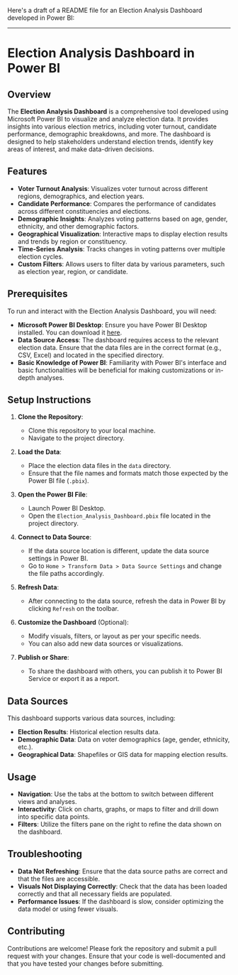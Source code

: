 Here's a draft of a README file for an Election Analysis Dashboard developed in Power BI:

---

# Election Analysis Dashboard in Power BI

## Overview

The **Election Analysis Dashboard** is a comprehensive tool developed using Microsoft Power BI to visualize and analyze election data. It provides insights into various election metrics, including voter turnout, candidate performance, demographic breakdowns, and more. The dashboard is designed to help stakeholders understand election trends, identify key areas of interest, and make data-driven decisions.

## Features

- **Voter Turnout Analysis**: Visualizes voter turnout across different regions, demographics, and election years.
- **Candidate Performance**: Compares the performance of candidates across different constituencies and elections.
- **Demographic Insights**: Analyzes voting patterns based on age, gender, ethnicity, and other demographic factors.
- **Geographical Visualization**: Interactive maps to display election results and trends by region or constituency.
- **Time-Series Analysis**: Tracks changes in voting patterns over multiple election cycles.
- **Custom Filters**: Allows users to filter data by various parameters, such as election year, region, or candidate.

## Prerequisites

To run and interact with the Election Analysis Dashboard, you will need:

- **Microsoft Power BI Desktop**: Ensure you have Power BI Desktop installed. You can download it [here](https://powerbi.microsoft.com/desktop/).
- **Data Source Access**: The dashboard requires access to the relevant election data. Ensure that the data files are in the correct format (e.g., CSV, Excel) and located in the specified directory.
- **Basic Knowledge of Power BI**: Familiarity with Power BI's interface and basic functionalities will be beneficial for making customizations or in-depth analyses.

## Setup Instructions

1. **Clone the Repository**: 
   - Clone this repository to your local machine.
   - Navigate to the project directory.

2. **Load the Data**: 
   - Place the election data files in the `data` directory.
   - Ensure that the file names and formats match those expected by the Power BI file (`.pbix`).

3. **Open the Power BI File**:
   - Launch Power BI Desktop.
   - Open the `Election_Analysis_Dashboard.pbix` file located in the project directory.

4. **Connect to Data Source**:
   - If the data source location is different, update the data source settings in Power BI.
   - Go to `Home > Transform Data > Data Source Settings` and change the file paths accordingly.

5. **Refresh Data**:
   - After connecting to the data source, refresh the data in Power BI by clicking `Refresh` on the toolbar.

6. **Customize the Dashboard** (Optional):
   - Modify visuals, filters, or layout as per your specific needs.
   - You can also add new data sources or visualizations.

7. **Publish or Share**:
   - To share the dashboard with others, you can publish it to Power BI Service or export it as a report.

## Data Sources

This dashboard supports various data sources, including:

- **Election Results**: Historical election results data.
- **Demographic Data**: Data on voter demographics (age, gender, ethnicity, etc.).
- **Geographical Data**: Shapefiles or GIS data for mapping election results.

## Usage

- **Navigation**: Use the tabs at the bottom to switch between different views and analyses.
- **Interactivity**: Click on charts, graphs, or maps to filter and drill down into specific data points.
- **Filters**: Utilize the filters pane on the right to refine the data shown on the dashboard.

## Troubleshooting

- **Data Not Refreshing**: Ensure that the data source paths are correct and that the files are accessible.
- **Visuals Not Displaying Correctly**: Check that the data has been loaded correctly and that all necessary fields are populated.
- **Performance Issues**: If the dashboard is slow, consider optimizing the data model or using fewer visuals.

## Contributing

Contributions are welcome! Please fork the repository and submit a pull request with your changes. Ensure that your code is well-documented and that you have tested your changes before submitting.
